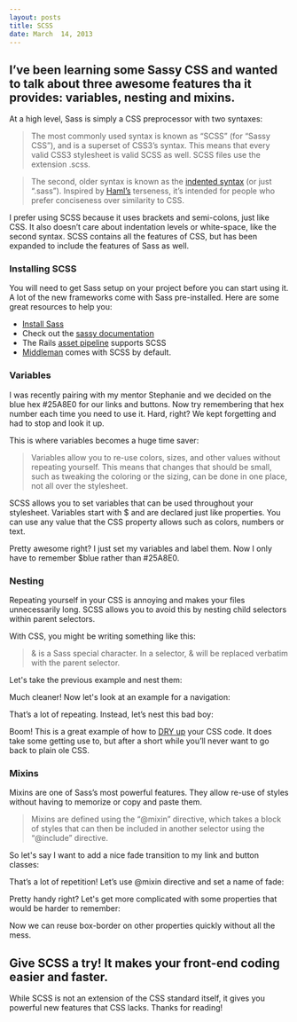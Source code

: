 ```yaml
---
layout: posts
title: SCSS
date: March  14, 2013
---
```


<h2>
I’ve been learning some Sassy CSS and wanted to talk about three awesome features tha  it provides: variables, nesting and mixins.
</h2>

<p>
At a high level, Sass is simply a CSS preprocessor with two syntaxes:
</p>

<blockquote>
<p>The most commonly used syntax is known as “SCSS” (for “Sassy CSS”), and is a superset of CSS3’s syntax. This means that every valid CSS3 stylesheet is valid SCSS as well. SCSS files use the extension .scss.</p>
</blockquote>

<blockquote>
<p>The second, older syntax is known as the <a href="http://sass-lang.com/docs/yardoc/file.INDENTED_SYNTAX.html" target="_blank"> indented syntax</a> (or just “.sass”). Inspired by <a href="http://haml.info/" target="_blank">Haml’s</a> terseness, it’s intended for people who prefer conciseness over similarity to CSS.</p>
</blockquote>

<p>
I prefer using SCSS because it uses brackets and semi-colons, just like CSS. It also doesn’t care about indentation levels or white-space, like the second syntax. SCSS contains all the features of CSS, but has been expanded to include the features of Sass as well.
</p>

<h3>Installing SCSS</h3>
<p>
You will need to get Sass setup on your project before you can start using it. A lot of the new frameworks come with Sass pre-installed. Here are some great resources to help you:
</p>

<ul>
  <li><a href="http://sass-lang.com/download.html" target="_blank">Install Sass</a></li>
  <li>Check out the <a href="http://sass-lang.com/">sassy documentation</a></li>
  <li>The Rails <a href="http://guides.rubyonrails.org/asset_pipeline.html">asset pipeline</a> supports SCSS</li>
  <li><a href="http://middlemanapp.com/" target="_blank">Middleman</a> comes with SCSS by default.</li>
</ul>

<h3>Variables</h3>

<p>
I was recently pairing with my mentor Stephanie and we decided on the blue hex #25A8E0 for our links and buttons. Now try remembering that hex number each time you need to use it. Hard, right? We kept forgetting and had to stop and look it up.
</p>

<p>
This is where variables becomes a huge time saver:
</p>

<blockquote>
<p>Variables allow you to re-use colors, sizes, and other values without repeating yourself. This means that changes that should be small, such as tweaking the coloring or the sizing, can be done in one place, not all over the stylesheet.</p>
</blockquote>

<p>
SCSS allows you to set variables that can be used throughout your stylesheet. Variables start with $ and are declared just like properties. You can use any value that the CSS property allows such as colors, numbers or text.
</p>

<script src="https://gist.github.com/aekaplan/3b4f85f8e2702beae02f.js"> </script>

<p>
Pretty awesome right? I just set my variables and label them. Now I only have to remember $blue rather than #25A8E0.
</p>

<h3>Nesting</h3>

<p>
Repeating yourself in your CSS is annoying and makes your files unnecessarily long. SCSS allows you to avoid this by nesting child selectors within parent selectors.
</p>

<p>With CSS, you might be writing something like this:</p>
<script src="https://gist.github.com/aekaplan/bda0d4a3a13010d47348.js"> </script>

<blockquote>
<p>&amp; is a Sass special character. In a selector, &amp; will be replaced verbatim with the parent selector.</p>
</blockquote>

<p>
Let's take the previous example and nest them:
</p>

<script src="https://gist.github.com/aekaplan/40517eb78456c82dd0f3.js"> </script>

<p>
Much cleaner! Now let's look at an example for a navigation:
</p>

<script src="https://gist.github.com/aekaplan/7f752f6b4634dfce0592.js"> </script>

<p>
That’s a lot of repeating. Instead, let’s nest this bad boy:
</p>

<script src="https://gist.github.com/aekaplan/0507587eb3a9b40693ac.js"> </script>

<p>
Boom! This is a great example of how to <a href="http://en.wikipedia.org/wiki/Don't_repeat_yourself" target="_blank">DRY up</a> your CSS code. It does take some getting use to, but after a short while you’ll never want to go back to plain ole CSS.
</p>

<h3>Mixins</h3>

<p>
Mixins are one of Sass’s most powerful features. They allow re-use of styles without having to memorize or copy and paste them.
</p>

<blockquote>
<p>
 Mixins are defined using the “@mixin” directive, which takes a block of styles that can then be included in another selector using the “@include” directive.</p>
</blockquote>

<p>
So let's say I want to add a nice fade transition to my link and button classes:
</p>

<script src="https://gist.github.com/aekaplan/c0b66222424af6b1c0d9.js"> </script>

<p>
That’s a lot of repetition! Let’s use @mixin directive and set a name of fade:
</p>

<script src="https://gist.github.com/aekaplan/2c7f314ff56abd923d95.js"> </script>

<p>
Pretty handy right? Let's get more complicated with some properties that would be harder to remember:
</p>

<script src="https://gist.github.com/aekaplan/a58c4838a609b5eff1bb.js"> </script>

<p>
Now we can reuse box-border on other properties quickly without all the mess.
</p>

<h2>Give SCSS a try! It makes your front-end coding easier and faster.</h2>

<p>While SCSS is not an extension of the CSS standard itself, it gives you powerful new features that CSS lacks. Thanks for reading!</p>

